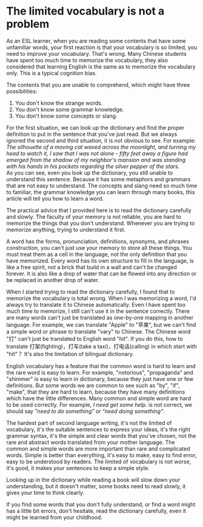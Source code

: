 # The limited vocabulary is not a problem

As an ESL learner, when you are reading some contents that have some unfamiliar
words, your first reaction is that your vocabulary is so limited, you need to
improve your vocabulary. That's wrong. Many Chinese students have spent too
much time to memorize the vocabulary, they also considered that learning
English is the same as to memorize the vocabulary only. This is a typical
cognition bias.

The contents that you are unable to comprehend, which might have three possibilities:  
1. You don't know the strange words.   
2. You don't know some grammar knowledge.    
3. You don't know some concepts or slang.   

For the first situation, we can look up the dictionary and find the proper
definition to put in the sentence that you've just read. But we always ignored
the second and third situation, it is not obvious to see. For example:  
*The silhouette of a moving cat waved across the moonlight, and turning my head
to watch it, I saw that I was not alone - fifty feet away a figure had emerged
from the shadow of my neighbor's mansion and was standing with his hands in
his pockets regarding the silver pepper of the stars.*  
As you can see, even you look up the dictionary, you still unable to understand
this sentence. Because it has some metaphors and grammars that are not easy to
understand. The concepts and slang need so much time to familiar, the grammar
knowledge you can learn through many books, this article will tell you how to
learn a word.

The practical advice that I provided here is to read the dictionary carefully
and slowly. The faculty of your memory is not reliable, you are hard to
memorize the things that you don't understand. Whenever you are trying to
memorize anything, trying to understand it first.

A word has the forms, pronunciation, definitions, synonyms, and phrases
construction, you can't just use your memory to store all these things. You
must treat them as a cell in the language, not the only definition that you
have memorized. Every word has its own structure to fill in the language, is
like a free spirit, not a brick that build in a wall and can't be changed
forever. It is also like a drop of water that can be flowed into any direction
or be replaced in another drop of water.

When I started trying to read the dictionary carefully, I found that to
memorize the vocabulary is total wrong. When I was memorizing a word, I'd always
try to translate it to Chinese automatically. Even I have spent too much time
to memorize, I still can't use it in the sentence correctly. There are many
words can't just be translated as one-by-one mapping in another language. For
example, we can translate "Apple" to "苹果", but we can't find a simple word or
phrase to translate "vary" to Chinese. The Chinese word "打" can't just be
translated to English word "hit". If you do this, how to translate
打架(fighting)，打车(take a taxi)，打电话(calling) in which start with "hit"？
It's also the limitation of bilingual dictionary.

English vocabulary has a feature that the common word is hard to learn and the
rare word is easy to learn. For example, "notorious", "propaganda" and
"shimmer" is easy to learn in dictionary, because they just have one or few
definitions. But some words we are common to see such as "by", "if", "make",
that they are hard to learn, because they have many definitions which have the
little differences. Many common and simple word are hard to be used
correctly.  For example, *I need get some help.* is not correct, we should say
*"need to do something"* or *"need doing something"*.

The hardest part of second language writing, it's not the limited of
vocabulary, it's the suitable sentences to express your ideas, it's the right
grammar syntax, it's the simple and clear words that you've chosen, not the
rare and abstract words translated from your mother language. The common and
simple words are more important than rare and complicated words. Simple is
better than everything, it's easy to make, easy to find error, easy to be
understood by readers. The limited of vocabulary is not worse, it's
good, it makes your sentences to keep a simple style. 

Looking up in the dictionary while reading a book will slow down your
understanding, but it doesn't matter, some books need to read slowly, it gives
your time to think clearly. 

If you find some words that you don't fully understand, or find a word might
has a little bit errors, don't hesitate, read the dictionary carefully, even it
might be learned from your childhood.
